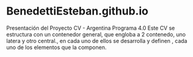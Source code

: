 # BenedettiEsteban.github.io
Presentación del Proyecto CV - Argentina Programa 4.0
Este CV se estructura con un contenedor general, que engloba a 2 contenedo, uno latera y otro central., en cada uno de ellos se desarrolla y definen , cada uno de los elementos que la componen.
